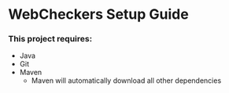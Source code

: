 # WebCheckers Setup Guide

### This project requires:
* Java
* Git
* Maven
    * Maven will automatically download all other dependencies